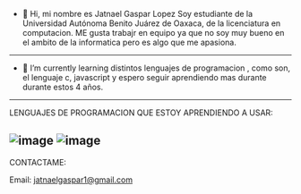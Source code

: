 - 👋 Hi, mi nombre es Jatnael Gaspar Lopez Soy estudiante de la Universidad Autónoma Benito Juárez de Oaxaca, de la licenciatura en computacion.  ME gusta trabajr en equipo  ya que no soy muy bueno en el ambito de la informatica pero es algo que me apasiona.
  
-----------------------------------------------------------------------------------------------------------------------------------------------------
- 🌱 I’m currently learning  distintos lenguajes de programacion ,  como son, el lenguaje c, javascript y espero seguir aprendiendo mas durante durante estos 4 años.
-----------------------------------------------------------------------------------------------------------------------------------------------------


LENGUAJES DE PROGRAMACION QUE ESTOY APRENDIENDO A USAR:


![image](https://user-images.githubusercontent.com/94131029/171070197-2243e238-8d73-40bf-ae3e-2e934fef465d.png)   ![image](https://user-images.githubusercontent.com/94131029/171726486-72deda66-ee9b-4eb6-bac4-6d172144a10d.png)
-------------------------------------------------------------------------------------------------------------------------------------------------------

CONTACTAME:

Email: jatnaelgaspar1@gmail.com














<!---
jat1057/jat1057 is a ✨ special ✨ repository because its `README.md` (this file) appears on your GitHub profile.
You can click the Preview link to take a look at your changes.
--->
